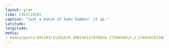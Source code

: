 ```yaml
---
layout: gram
time: 1363119185
caption: "Just a bunch of hams hammin' it up."
latitude: 
longitude: 
media:
- media/posts/201303/11262674_460148127478658_1739654013_n_17842628158000351.jpg
---
```

